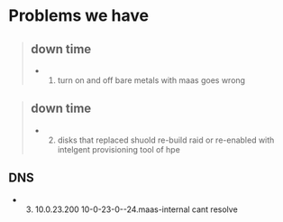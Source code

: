 # Problems we have
> ## down time
> - 1. turn on and off bare metals with maas goes wrong

> ## down time
> - 2. disks that replaced shuold re-build raid or re-enabled with intelgent provisioning tool of hpe

## DNS
- 3. 10.0.23.200 10-0-23-0--24.maas-internal cant resolve